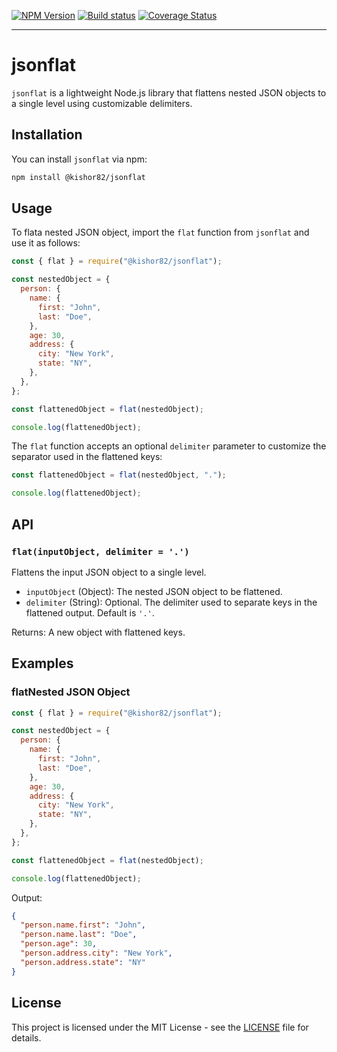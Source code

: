 [![NPM Version](https://img.shields.io/npm/v/@kishor82/jsonflat)](https://www.npmjs.com/package/@kishor82/jsonflat)
[![Build status](https://img.shields.io/github/actions/workflow/status/kishor82/jsonflat/unit-tests-cli.yml)](https://github.com/kishor82/jsonflat/actions/workflows/unit-tests-cli.yml)
[![Coverage Status](https://coveralls.io/repos/github/kishor82/jsonflat/badge.svg)](https://coveralls.io/github/kishor82/jsonflat)

---

# jsonflat

`jsonflat` is a lightweight Node.js library that flattens nested JSON objects to a single level using customizable delimiters.

## Installation

You can install `jsonflat` via npm:

```bash
npm install @kishor82/jsonflat
```

## Usage

To flata nested JSON object, import the `flat` function from `jsonflat` and use it as follows:

```javascript
const { flat } = require("@kishor82/jsonflat");

const nestedObject = {
  person: {
    name: {
      first: "John",
      last: "Doe",
    },
    age: 30,
    address: {
      city: "New York",
      state: "NY",
    },
  },
};

const flattenedObject = flat(nestedObject);

console.log(flattenedObject);
```

The `flat` function accepts an optional `delimiter` parameter to customize the separator used in the flattened keys:

```javascript
const flattenedObject = flat(nestedObject, ".");

console.log(flattenedObject);
```

## API

### `flat(inputObject, delimiter = '.')`

Flattens the input JSON object to a single level.

- `inputObject` (Object): The nested JSON object to be flattened.
- `delimiter` (String): Optional. The delimiter used to separate keys in the flattened output. Default is `'.'`.

Returns: A new object with flattened keys.

## Examples

### flatNested JSON Object

```javascript
const { flat } = require("@kishor82/jsonflat");

const nestedObject = {
  person: {
    name: {
      first: "John",
      last: "Doe",
    },
    age: 30,
    address: {
      city: "New York",
      state: "NY",
    },
  },
};

const flattenedObject = flat(nestedObject);

console.log(flattenedObject);
```

Output:

```json
{
  "person.name.first": "John",
  "person.name.last": "Doe",
  "person.age": 30,
  "person.address.city": "New York",
  "person.address.state": "NY"
}
```

## License

This project is licensed under the MIT License - see the [LICENSE](LICENSE) file for details.
